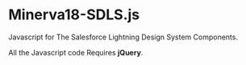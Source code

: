 # Minerva18-SDLS.js
Javascript for The Salesforce Lightning Design System Components.

All the Javascript code Requires <strong>jQuery</strong>.
